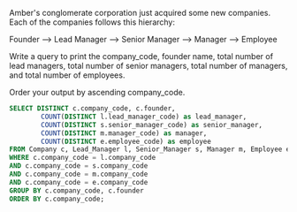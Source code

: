 Amber's conglomerate corporation just acquired some new companies. 
Each of the companies follows this hierarchy: 

Founder --> Lead Manager --> Senior Manager --> Manager --> Employee

Write a query to print the company_code, founder name, total number of lead managers, total number of senior managers, total number of managers, and total number of employees. 

Order your output by ascending company_code.

```sql
SELECT DISTINCT c.company_code, c.founder,  
        COUNT(DISTINCT l.lead_manager_code) as lead_manager,
        COUNT(DISTINCT s.senior_manager_code) as senior_manager,
        COUNT(DISTINCT m.manager_code) as manager,
        COUNT(DISTINCT e.employee_code) as employee
FROM Company c, Lead_Manager l, Senior_Manager s, Manager m, Employee e
WHERE c.company_code = l.company_code
AND c.company_code = s.company_code 
AND c.company_code = m.company_code 
AND c.company_code = e.company_code 
GROUP BY c.company_code, c.founder 
ORDER BY c.company_code;
```
